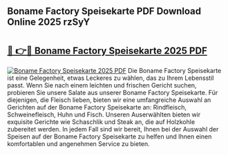 ## Boname Factory Speisekarte PDF Download Online 2025 rzSyY

# <h2><a href="http://gc5h26.nevu.top/?p=Boname+Factory+Speisekarte">🔗 👉🔴 Boname Factory Speisekarte 2025 PDF</a></h2>

[![Boname Factory Speisekarte 2025 PDF](https://i.imgur.com/dBaPXMq.png)](http://gc5h26.nevu.top/?p=Boname+Factory+Speisekarte)
Die Boname Factory Speisekarte ist eine Gelegenheit, etwas Leckeres zu wählen, das zu Ihrem Lebensstil passt. Wenn Sie nach einem leichten und frischen Gericht suchen, probieren Sie unsere Salate aus unserer Boname Factory Speisekarte. Für diejenigen, die Fleisch lieben, bieten wir eine umfangreiche Auswahl an Gerichten auf der Boname Factory Speisekarte an: Rindfleisch, Schweinefleisch, Huhn und Fisch. Unseren Auserwählten bieten wir exquisite Gerichte wie Schaschlik und Steak an, die auf Holzkohle zubereitet werden. In jedem Fall sind wir bereit, Ihnen bei der Auswahl der Speisen auf der Boname Factory Speisekarte zu helfen und Ihnen einen komfortablen und angenehmen Service zu bieten.
